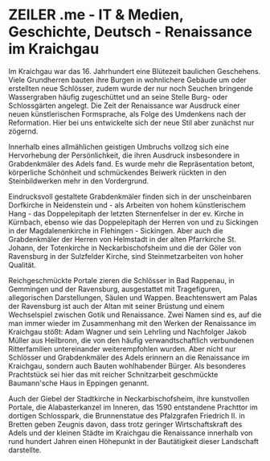 # ZEILER .me - IT & Medien, Geschichte, Deutsch - Renaissance im Kraichgau

Im Kraichgau war das 16. Jahrhundert eine Blütezeit baulichen Geschehens. Viele Grundherren bauten ihre Burgen in wohnlichere Gebäude um oder erstellten neue Schlösser, zudem wurde der nur noch Seuchen bringende Wassergraben häufig zugeschüttet und an seine Stelle Burg- oder Schlossgärten angelegt. Die Zeit der Renaissance war Ausdruck einer neuen künstlerischen Formsprache, als Folge des Umdenkens nach der Reformation. Hier bei uns entwickelte sich der neue Stil aber zunächst nur zögernd.

Innerhalb eines allmählichen geistigen Umbruchs vollzog sich eine Hervorhebung der Persönlichkeit, die ihren Ausdruck insbesondere in Grabdenkmäler des Adels fand. Es wurde mehr die Repräsentation betont, körperliche Schönheit und schmückendes Beiwerk rückten in den Steinbildwerken mehr in den Vordergrund.

Eindrucksvoll gestaltete Grabdenkmäler finden sich in der unscheinbaren Dorfkirche in Neidenstein und - als Arbeiten von hohem künstlerischem Hang - das Doppelepitaph der letzten Sternenfelser in der ev. Kirche in Kürnbach, ebenso wie das Doppelepitaph der Herren von und zu Sickingen in der Magdalenenkirche in Flehingen - Sickingen. Aber auch die Grabdenkmäler der Herren von Helmstadt in der alten Pfarrkirche St. Johann, der Totenkirche in Neckarbischofsheim und die der Göler von Ravensburg in der Sulzfelder Kirche, sind Steinmetzarbeiten von hoher Qualität.

Reichgeschmückte Portale zieren die Schlösser in Bad Rappenau, in Gemmingen und der Ravensburg, ausgestattet mit Tragefiguren, allegorischen Darstellungen, Säulen und Wappen. Beachtenswert am Palas der Ravensburg ist auch der Altan mit seiner Brüstung und einem Wechselspiel zwischen Gotik und Renaissance. Zwei Namen sind es, auf die man immer wieder im Zusammenhang mit den Werken der Renaissance im Kraichgau stößt: Adam Wagner und sein Lehrling und Nachfolger Jakob Müller aus Heilbronn, die von den häufig verwandtschaftlich verbundenen Ritterfamilien untereinander weiterempfohlen wurden. Aber nicht nur Schlösser und Grabdenkmäler des Adels erinnern an die Renaissance im Kraichgau, sondern auch Bauten wohlhabender Bürger. Als besonderes Prachtstück sei hier das mit reicher Schnitzarbeit geschmückte Baumann'sche Haus in Eppingen genannt.

Auch der Giebel der Stadtkirche in Neckarbischofsheim, ihre kunstvollen Portale, die Alabasterkanzel im Inneren, das 1590 entstandene Prachttor im dortigen Schlosspark, die Brunnenstatue des Pfalzgrafen Friedrich II. in Bretten geben Zeugnis davon, dass trotz geringer Wirtschaftskraft des Adels und der kleinen Städte im Kraichgau die Renaissance innerhalb von rund hundert Jahren einen Höhepunkt in der Bautätigkeit dieser Landschaft darstellte.